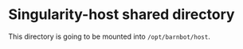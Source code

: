 # Singularity-host shared directory

This directory is going to be mounted into `/opt/barnbot/host`.
